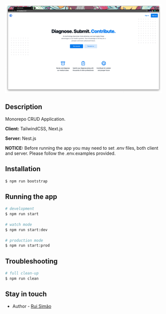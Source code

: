 <p align="center">
  <a href="http://danielsimao.com/" target="blank"><img src="https://github.com/danielsimao/health-diagnose/blob/main/packages/client/public/static/home.png?raw=true" width="840" alt="App Logo" /></a>
</p>

## Description

Monorepo CRUD Application.

**Client:** TailwindCSS, Next.js

**Server:** Nest.js

**NOTICE:** Before running the app you may need to set .env files, both client and server. Please follow the .env.examples provided.

## Installation

```bash
$ npm run bootstrap
```

## Running the app

```bash
# development
$ npm run start

# watch mode
$ npm run start:dev

# production mode
$ npm run start:prod
```

## Troubleshooting

```bash
# full clean-up
$ npm run clean
```

## Stay in touch

- Author - [Rui Simão](https://danielsimao.com)
